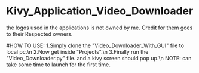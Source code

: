 # Kivy_Application_Video_Downloader

the logos used in the applications is not owned by me. Credit for them goes to their Respected owners.

#HOW TO USE:
1.Simply clone the "Video_Downloader_With_GUI" file to local pc.\n
2.Now get inside "Projects".\n
3.Finally run the "Video_Downloader.py" file. and a kivy screen should pop up.\n
NOTE: can take some time to launch for the first time.
